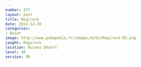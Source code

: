 ```yaml
---
number: 377
layout: post
title: Regirock
date: 2014-12-30
categories:
- Reset
image: http://www.pokepedia.fr/images/6/63/Regirock-RS.png
caught: Regirock
location: Ruines Désert
level: 40
version: OR
---
```

